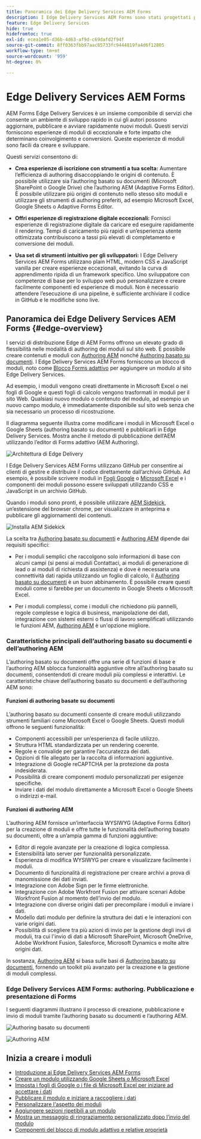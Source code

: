 ```yaml
---
title: Panoramica dei Edge Delivery Services AEM Forms
description: I Edge Delivery Services AEM Forms sono stati progettati per offrire prestazioni di picco, consentendoti di immaginare il futuro della raccolta dati semplificata e del coinvolgimento degli utenti.
feature: Edge Delivery Services
hide: true
hidefromtoc: true
exl-id: ecea1e05-d36b-4d63-af9d-c69dafd2f94f
source-git-commit: 8ff0363fbb97aac85733fc9444819fa4d6f12805
workflow-type: tm+mt
source-wordcount: '959'
ht-degree: 0%

---
```


# Edge Delivery Services AEM Forms

AEM Forms Edge Delivery Services è un insieme componibile di servizi che consente un ambiente di sviluppo rapido in cui gli autori possono aggiornare, pubblicare e avviare rapidamente nuovi moduli. Questi servizi forniscono esperienze di moduli di eccezionale e forte impatto che determinano coinvolgimento e conversioni. Queste esperienze di moduli sono facili da creare e sviluppare.

Questi servizi consentono di:

* **Crea esperienze di iscrizione con strumenti a tua scelta:** Aumentare l’efficienza di authoring disaccoppiando le origini di contenuto. È possibile utilizzare sia l’authoring basato su documenti (Microsoft SharePoint o Google Drive) che l’authoring AEM (Adaptive Forms Editor). È possibile utilizzare più origini di contenuto nello stesso sito moduli e utilizzare gli strumenti di authoring preferiti, ad esempio Microsoft Excel, Google Sheets o Adaptive Forms Editor.

* **Offri esperienze di registrazione digitale eccezionali:** Fornisci esperienze di registrazione digitale da caricare ed eseguire rapidamente il rendering. Tempi di caricamento più rapidi e un’esperienza utente ottimizzata contribuiscono a tassi più elevati di completamento e conversione dei moduli.

* **Usa set di strumenti intuitivo per gli sviluppatori:** I Edge Delivery Services AEM Forms utilizzano plain HTML, modern CSS e JavaScript vanilla per creare esperienze eccezionali, evitando la curva di apprendimento ripida di un framework specifico. Uno sviluppatore con competenze di base per lo sviluppo web può personalizzare e creare facilmente componenti ed esperienze di moduli. Non è necessario attendere l’esecuzione di una pipeline, è sufficiente archiviare il codice in GitHub e le modifiche sono live.

## Panoramica dei Edge Delivery Services AEM Forms {#edge-overview}

I servizi di distribuzione Edge di AEM Forms offrono un elevato grado di flessibilità nelle modalità di authoring dei moduli sul sito web. È possibile creare contenuti e moduli con [Authoring AEM](/help/forms/creating-adaptive-form-core-components.md) nonché [Authoring basato su documenti](/help/edge/docs/forms/create-forms.md). I Edge Delivery Services AEM Forms forniscono un blocco di moduli, noto come [Blocco Forms adattivo](/help/edge/docs/forms/create-forms.md) per aggiungere un modulo al sito Edge Delivery Services.

Ad esempio, i moduli vengono creati direttamente in Microsoft Excel o nei fogli di Google e questi fogli di calcolo vengono trasformati in moduli per il sito Web. Qualsiasi nuovo modulo o contenuto del modulo, ad esempio un nuovo campo modulo, è immediatamente disponibile sul sito web senza che sia necessario un processo di ricostruzione.

Il diagramma seguente illustra come modificare i moduli in Microsoft Excel o Google Sheets (authoring basato su documenti) e pubblicarli in Edge Delivery Services. Mostra anche il metodo di pubblicazione dell’AEM utilizzando l’editor di Forms adattivo (AEM Authoring).

![Architettura di Edge Delivery](/help/edge/assets/AEM-forms-with-EDS-publishing.png)

I Edge Delivery Services AEM Forms utilizzano GitHub per consentire ai clienti di gestire e distribuire il codice direttamente dall’archivio GitHub. Ad esempio, è possibile scrivere moduli in [Fogli Google](/help/edge/docs/forms/create-forms.md) o [Microsoft Excel](/help/edge/docs/forms/create-forms.md) e i componenti dei moduli possono essere sviluppati utilizzando CSS e JavaScript in un archivio GitHub.

Quando i moduli sono pronti, è possibile utilizzare [AEM Sidekick](/help/edge/docs/forms/tutorial.md#preview-and-publish-your-content), un’estensione del browser chrome, per visualizzare in anteprima e pubblicare gli aggiornamenti dei contenuti.

![Installa AEM Sidekick](/help/edge/assets/aem-sidekick-preview-publish-forms.png)

La scelta tra [Authoring basato su documenti](#document-based-authoring-features) e [Authoring AEM](#aem-authoring-features) dipende dai requisiti specifici:

* Per i moduli semplici che raccolgono solo informazioni di base con alcuni campi (si pensi ai moduli Contattaci, ai moduli di generazione di lead o ai moduli di richiesta di assistenza) e dove è necessaria una connettività dati rapida utilizzando un foglio di calcolo, il [Authoring basato su documenti](#document-based-authoring-features) è un buon abbinamento. È possibile creare questi moduli come si farebbe per un documento in Google Sheets o Microsoft Excel.

* Per i moduli complessi, come i moduli che richiedono più pannelli, regole complesse e logica di business, manipolazione dei dati, integrazione con sistemi esterni o flussi di lavoro semplificati utilizzando le funzioni AEM, [Authoring AEM](#aem-authoring-features) è un&#39;opzione migliore.


### Caratteristiche principali dell’authoring basato su documenti e dell’authoring AEM

L’authoring basato su documenti offre una serie di funzioni di base e l’authoring AEM sblocca funzionalità aggiuntive oltre all’authoring basato su documenti, consentendoti di creare moduli più complessi e interattivi. Le caratteristiche chiave dell’authoring basato su documenti e dell’authoring AEM sono:

#### Funzioni di authoring basate su documenti

L’authoring basato su documenti consente di creare moduli utilizzando strumenti familiari come Microsoft Excel o Google Sheets. Questi moduli offrono le seguenti funzionalità:

* Componenti accessibili per un’esperienza di facile utilizzo.
* Struttura HTML standardizzata per un rendering coerente.
* Regole e convalide per garantire l’accuratezza dei dati.
* Opzioni di file allegato per la raccolta di informazioni aggiuntive.
* Integrazione di Google reCAPTCHA per la protezione da posta indesiderata.
* Possibilità di creare componenti modulo personalizzati per esigenze specifiche.
* Inviare i dati del modulo direttamente a Microsoft Excel o Google Sheets o indirizzi e-mail.

#### Funzioni di authoring AEM

L’authoring AEM fornisce un’interfaccia WYSIWYG (Adaptive Forms Editor) per la creazione di moduli e offre tutte le funzionalità dell’authoring basato su documenti, oltre a un’ampia gamma di funzioni aggiuntive:

* Editor di regole avanzate per la creazione di logica complessa.
* Estensibilità lato server per funzionalità personalizzate.
* Esperienza di modifica WYSIWYG per creare e visualizzare facilmente i moduli.
* Documento di funzionalità di registrazione per creare archivi a prova di manomissione dei dati inviati.
* Integrazione con Adobe Sign per le firme elettroniche.
* Integrazione con Adobe Workfront Fusion per attivare scenari Adobe Workfront Fusion al momento dell’invio del modulo.
* Integrazione con diverse origini dati per precompilare i moduli e inviare i dati.
* Modello dati modulo per definire la struttura dei dati e le interazioni con varie origini dati.
* Possibilità di scegliere tra più azioni di invio per la gestione degli invii di moduli, tra cui l&#39;invio di dati a Microsoft SharePoint, Microsoft OneDrive, Adobe Workfront Fusion, Salesforce, Microsoft Dynamics e molte altre origini dati.

In sostanza, [Authoring AEM](/help/forms/creating-adaptive-form-core-components.md) si basa sulle basi di [Authoring basato su documenti](/help/edge/docs/forms/create-forms.md), fornendo un toolkit più avanzato per la creazione e la gestione di moduli complessi.

### Edge Delivery Services AEM Forms: authoring. Pubblicazione e presentazione di Forms

I seguenti diagrammi illustrano il processo di creazione, pubblicazione e invio di moduli tramite l’authoring basato su documenti e l’authoring AEM.




![Authoring basato su documenti ](/help/edge/assets/document-based-authoring-workflow.png)

![Authoring AEM](/help/edge/assets/aem-authoring-workflow.png)


## Inizia a creare i moduli

* [Introduzione ai Edge Delivery Services AEM Forms](/help/edge/docs/forms/tutorial.md)
* [Creare un modulo utilizzando Google Sheets o Microsoft Excel](/help/edge/docs/forms/create-forms.md)
* [Imposta i fogli di Google o i file di Microsoft Excel per iniziare ad accettare i dati&#x200B;](/help/edge/docs/forms/submit-forms.md)
* [Pubblicare il modulo e iniziare a raccogliere i dati](/help/edge/docs/forms/publish-forms.md)
* [Personalizzare l&#39;aspetto dei moduli&#x200B;](/help/edge/docs/forms/style-theme-forms.md)
* [Aggiungere sezioni ripetibili a un modulo&#x200B;](/help/edge/docs/forms/repeatable-forms.md)
* [Mostra un messaggio di ringraziamento personalizzato dopo l’invio del modulo&#x200B;](/help/edge/docs/forms/thank-you-page-form.md)
* [Componenti del blocco di modulo adattivo e relative proprietà](/help/edge/docs/forms/form-components.md)




<!-- 

## Start creating forms

<div>

  <style>
    .card-container {
        width: calc(33.33% - 10px);;
        margin: 5px;
        border: 1px solid #ccc;
        border-radius: 5px;
        padding: 5px;
        box-sizing: border-box;
        transition: background-color 0.3s ease; /* Adding transition effect */
    }
    .card-container:hover {
        background-color: #f0f0f0; /* Changing background color on hover */
    }
</style>

<div style="display: flex; flex-wrap: wrap; justify-content: space-between; margin: -5px;">
    <div class="card-container">
        <a href="/help/edge/docs/forms/create-forms.md">
            <img src="/help/edge/assets/smock_devices_18_n.svg" alt="Create a form using eds forms" style="border-radius: 5px;"> </b>
            <br><b style="margin-top: 5px;">Create a form using Google Sheets or Microsoft Excel</b>
        </a>
        <p>Create forms that load and render quickly and automatically reflows on mobile devices.</p>
    </div>
    <div class="card-container">
        <a href="/help/edge/docs/forms/create-forms.md#manually-configure-a-spreadsheet-to-accept-data">   
            <img src="/help/edge/assets/smock_platformdatamapping_18_n.svg" alt="Submit form" alt="Use Form Fragments in an EDS Form" style="border-radius: 5px;"> </b>
            <br><b style="margin-top: 5px;">Submit form to spreadsheet</b>
        </a>
        <p>Submit forms directly to your Microsoft Excel or Google Sheets.</p>
    </div>
     <div class="card-container">
        <a href="/help/edge/docs/forms/style-theme-forms.md">
            <img src="/help/edge/assets/smock_imageautomode_18_N.svg" alt="Apply styles or themes to an eds form" style="border-radius: 5px;"> </b>
            <br><b style="margin-top: 5px;">Customize a theme</b>
        </a>
        <p>Create a consistent brand image by applying the same theme across forms.</p>
    </div>
      <div class="card-container">
        <a href="/help/edge/docs/forms/validate-forms.md">
            <img src="/help/edge/assets/smock_condition_18_n.svg" alt="Add validations to form fields" style="border-radius: 5px;"> </b>
            <br><b style="margin-top: 5px;">Apply field validations</b>
        </a>
        <p>Reduce errors and frustration by checking form inputs for proper formatting.</p>
    </div> 
            <div class="card-container">
        <a href="/help/edge/docs/forms/rules-forms.md">
            <img src="/help/edge/assets/smock_documentfragment_18_n.svg" alt="Use rules to add dynamic behaviour to a form" style="border-radius: 5px;"> </b>
            <br><b style="margin-top: 5px;">Use rules to add dynamic behaviour to a form</b>
        </a>
        <p>Reuse preconfigured fragments across multiple forms.</p>
    </div>
    <div class="card-container">
        <a href="/help/edge/docs/forms/translate-forms.md">  
            <img src="/help/edge/assets/smock_abc_18_n.svg" alt="Translate an EDS Form" style="border-radius: 5px;"> </b>
            <br><b style="margin-top: 5px;">Translate a form</b>
        </a>
        <p>Extend the reach of your forms while keeping costs in check.</p>
    </div>
    <div class="card-container">
        <a href="/help/edge/docs/forms/repeatable-forms.md">  
            <img src="/help/edge/assets/smock_addto_18_n.svg" alt="Add repeatable sections to an EDS Form" style="border-radius: 5px;"> </b>
            <br><b style="margin-top: 5px;">Add repeatable sections</b>
        </a>
        <p>Effortlessly create and add repeatable sections to a form.</p>
    </div>
    <div class="card-container">
        <a href="/help/edge/docs/forms/custom-components-forms.md"> 
            <img src="/help/edge/assets/smock_userdeveloper_18_n.svg" alt="Create custom forms components using standard JavaScript and CSS"  style="border-radius: 5px;"> </b>
            <br><b style="margin-top: 5px;">Create custom components</b>
        </a>
        <p>Use standard JavaScript and CSS to create components and themes.</p>
    </div>
    <div class="card-container">
        <a href="/help/edge/docs/forms/recaptacha-forms.md">  
            <img src="/help//edge/assets/smock_keyclock_18_n.svg" alt="Use reCAPTCHA in an EDS Form" style="border-radius: 5px;"> </b>
            <br><b style="margin-top: 5px;">Use reCAPTCHA</b>
        </a>
        <p>Use OOTB reCAPTCHA integration for robust spam and bot protection.</p>
    </div>


</div>


</br>


-->